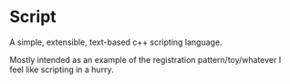 # Script

A simple, extensible, text-based c++ scripting language.

Mostly intended as an example of the registration pattern/toy/whatever I feel like scripting in a hurry.